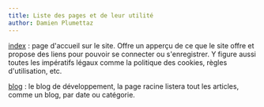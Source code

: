 ```yaml
---
title: Liste des pages et de leur utilité
author: Damien Plumettaz
---
```


[index](/)
: page d'accueil sur le site. Offre un apperçu de ce que le site offre et propose des liens
  pour pouvoir se connecter ou s'enregistrer. Y figure aussi toutes les impératifs légaux comme
  la politique des cookies, règles d'utilisation, etc.

[blog](/blog)
: le blog de développement, la page racine listera tout les articles, comme un blog, par date ou
  catégorie.
